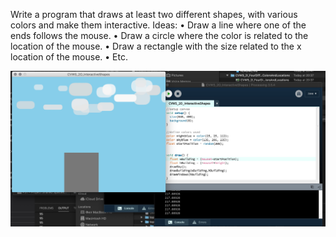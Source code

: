 Write a program that draws at least two different shapes, with various colors and make them interactive.
Ideas:
• Draw a line where one of the ends follows the mouse.
• Draw a circle where the color is related to the location of the mouse.
• Draw a rectangle with the size related to the x location of the mouse. • Etc.

![image info](./CVWS_2O_InteractiveShapes.jpg)

